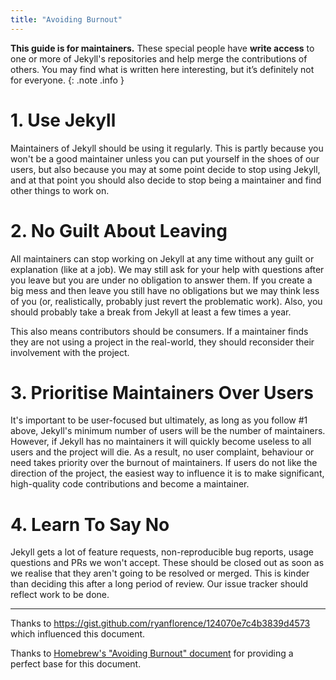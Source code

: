 ```yaml
---
title: "Avoiding Burnout"
---
```


**This guide is for maintainers.** These special people have **write access** to one or more of Jekyll's repositories and help merge the contributions of others. You may find what is written here interesting, but it’s definitely not for everyone.
{: .note .info }

# 1. Use Jekyll

Maintainers of Jekyll should be using it regularly. This is partly because you won't be a good maintainer unless you can put yourself in the shoes of our users, but also because you may at some point decide to stop using Jekyll, and at that point you should also decide to stop being a maintainer and find other things to work on.

# 2. No Guilt About Leaving

All maintainers can stop working on Jekyll at any time without any guilt or explanation (like at a job). We may still ask for your help with questions after you leave but you are under no obligation to answer them. If you create a big mess and then leave you still have no obligations but we may think less of you (or, realistically, probably just revert the problematic work). Also, you should probably take a break from Jekyll at least a few times a year.

This also means contributors should be consumers. If a maintainer finds they are not using a project in the real-world, they should reconsider their involvement with the project.

# 3. Prioritise Maintainers Over Users

It's important to be user-focused but ultimately, as long as you follow #1 above, Jekyll's minimum number of users will be the number of maintainers. However, if Jekyll has no maintainers it will quickly become useless to all users and the project will die. As a result, no user complaint, behaviour or need takes priority over the burnout of maintainers. If users do not like the direction of the project, the easiest way to influence it is to make significant, high-quality code contributions and become a maintainer.

# 4. Learn To Say No

Jekyll gets a lot of feature requests, non-reproducible bug reports, usage questions and PRs we won't accept. These should be closed out as soon as we realise that they aren't going to be resolved or merged. This is kinder than deciding this after a long period of review. Our issue tracker should reflect work to be done.

---

Thanks to https://gist.github.com/ryanflorence/124070e7c4b3839d4573 which influenced this document.

Thanks to [Homebrew's "Avoiding Burnout" document](https://github.com/Homebrew/brew/blob/master/nguyen-ly-ke-toan/Maintainers-Avoiding-Burnout.md) for providing a perfect base for this document.
